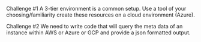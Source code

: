 Challenge #1
A 3-tier environment is a common setup. Use a tool of your choosing/familiarity create these
resources on a cloud environment (Azure).

Challenge #2
We need to write code that will query the meta data of an instance within AWS or Azure or GCP
and provide a json formatted output.
